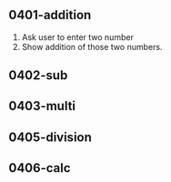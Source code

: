#

## 0401-addition
1) Ask user to enter two number
2) Show addition of those two numbers.

## 0402-sub

## 0403-multi


## 0405-division

## 0406-calc

